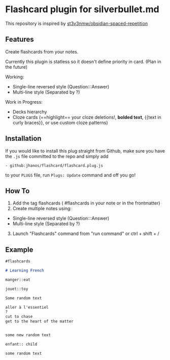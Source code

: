 
# Flashcard plugin for silverbullet.md


This repository is inspired by [st3v3nmw/obsidian-spaced-repetition](https://github.com/st3v3nmw/obsidian-spaced-repetition)

## Features

Create flashcards from your notes.

Currently this plugin is statless so it doesn't define priority in card. (Plan in the future)

Working:
- Single-line reversed style (Question:::Answer)
- Multi-line style (Separated by ?)

Work in Progress:
- Decks hierarchy
- Cloze cards (==highlight== your cloze deletions!, **bolded text**, {{text in curly braces}}, or use custom cloze patterns)

## Installation
If you would like to install this plug straight from Github, make sure you have the `.js` file committed to the repo and simply add

```
- github:jhanos/flashcard/flashcard.plug.js
```

to your `PLUGS` file, run `Plugs: Update` command and off you go!

## How To

1. Add the tag flashcards ( #flashcards in your note or in the frontmatter)
2. Create multiple notes using:
  - Single-line reversed style (Question:::Answer)
  - Multi-line style (Separated by ?)
3. Launch "Flashcards" command from "run command" or ctrl + shift + /


## Example

```md
#flashcards

# Learning French 

manger::eat

jouet::toy

Some random text

aller à l'essentiel
?
cut to chase
get to the heart of the matter


some new random text

enfant:: child

some random text
```
